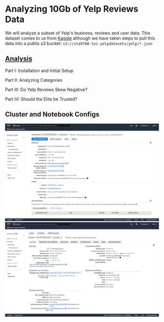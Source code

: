 # Analyzing 10Gb of Yelp Reviews Data

We will analyze a subset of Yelp's business, reviews and user data. This dataset comes to us from [Kaggle](https://www.kaggle.com/yelp-dataset/yelp-dataset) although we have taken steps to pull this data into a publis s3 bucket: `s3://sta9760-lei-yelpdatasets/yelp/*.json`

## [Analysis](https://github.com/tdlilei/Yelp_Data_Analysis/blob/master/Analysis.ipynb)

Part I: Installation and Initial Setup

Part II:  Analyzing Categories

Part III: Do Yelp Reviews Skew Negative?

Part IV: Should the Elite be Trusted? 

## Cluster and Notebook Configs

![notebook](asset/Notebook.png)
![cluster](asset/Cluster.png)

